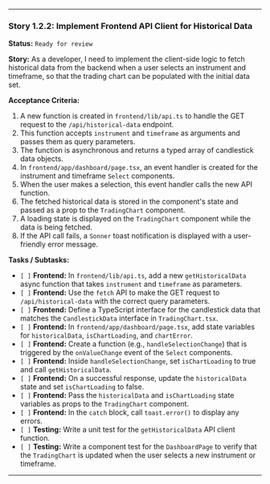 ---

### **Story 1.2.2: Implement Frontend API Client for Historical Data**

**Status:** `Ready for review`

**Story:**
As a developer, I need to implement the client-side logic to fetch historical data from the backend when a user selects an instrument and timeframe, so that the trading chart can be populated with the initial data set.

**Acceptance Criteria:**
1.  A new function is created in `frontend/lib/api.ts` to handle the GET request to the `/api/historical-data` endpoint.
2.  This function accepts `instrument` and `timeframe` as arguments and passes them as query parameters.
3.  The function is asynchronous and returns a typed array of candlestick data objects.
4.  In `frontend/app/dashboard/page.tsx`, an event handler is created for the instrument and timeframe `Select` components.
5.  When the user makes a selection, this event handler calls the new API function.
6.  The fetched historical data is stored in the component's state and passed as a prop to the `TradingChart` component.
7.  A loading state is displayed on the `TradingChart` component while the data is being fetched.
8.  If the API call fails, a `Sonner` toast notification is displayed with a user-friendly error message.

**Tasks / Subtasks:**
-   `[ ]` **Frontend:** In `frontend/lib/api.ts`, add a new `getHistoricalData` async function that takes `instrument` and `timeframe` as parameters.
-   `[ ]` **Frontend:** Use the `fetch` API to make the GET request to `/api/historical-data` with the correct query parameters.
-   `[ ]` **Frontend:** Define a TypeScript interface for the candlestick data that matches the `CandlestickData` interface in `TradingChart.tsx`.
-   `[ ]` **Frontend:** In `frontend/app/dashboard/page.tsx`, add state variables for `historicalData`, `isChartLoading`, and `chartError`.
-   `[ ]` **Frontend:** Create a function (e.g., `handleSelectionChange`) that is triggered by the `onValueChange` event of the `Select` components.
-   `[ ]` **Frontend:** Inside `handleSelectionChange`, set `isChartLoading` to true and call `getHistoricalData`.
-   `[ ]` **Frontend:** On a successful response, update the `historicalData` state and set `isChartLoading` to false.
-   `[ ]` **Frontend:** Pass the `historicalData` and `isChartLoading` state variables as props to the `TradingChart` component.
-   `[ ]` **Frontend:** In the `catch` block, call `toast.error()` to display any errors.
-   `[ ]` **Testing:** Write a unit test for the `getHistoricalData` API client function.
-   `[ ]` **Testing:** Write a component test for the `DashboardPage` to verify that the `TradingChart` is updated when the user selects a new instrument or timeframe.

---